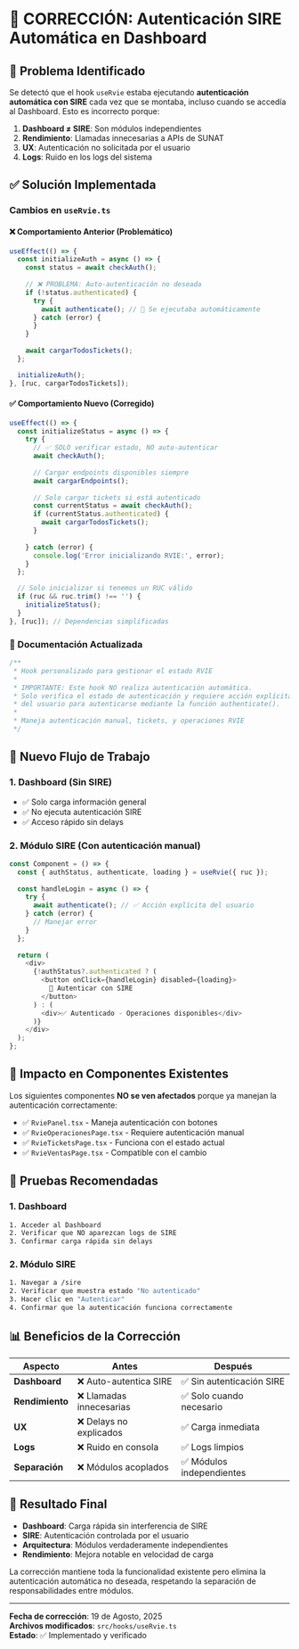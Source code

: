 # 🔧 CORRECCIÓN: Autenticación SIRE Automática en Dashboard

## 🚨 Problema Identificado

Se detectó que el hook `useRvie` estaba ejecutando **autenticación automática con SIRE** cada vez que se montaba, incluso cuando se accedía al Dashboard. Esto es incorrecto porque:

1. **Dashboard ≠ SIRE**: Son módulos independientes
2. **Rendimiento**: Llamadas innecesarias a APIs de SUNAT
3. **UX**: Autenticación no solicitada por el usuario
4. **Logs**: Ruido en los logs del sistema

## ✅ Solución Implementada

### Cambios en `useRvie.ts`

#### ❌ Comportamiento Anterior (Problemático)
```typescript
useEffect(() => {
  const initializeAuth = async () => {
    const status = await checkAuth();
    
    // ❌ PROBLEMA: Auto-autenticación no deseada
    if (!status.authenticated) {
      try {
        await authenticate(); // 🚨 Se ejecutaba automáticamente
      } catch (error) {
      }
    }
    
    await cargarTodosTickets();
  };

  initializeAuth();
}, [ruc, cargarTodosTickets]);
```

#### ✅ Comportamiento Nuevo (Corregido)
```typescript
useEffect(() => {
  const initializeStatus = async () => {
    try {
      // ✅ SOLO verificar estado, NO auto-autenticar
      await checkAuth();
      
      // Cargar endpoints disponibles siempre
      await cargarEndpoints();
      
      // Solo cargar tickets si está autenticado
      const currentStatus = await checkAuth();
      if (currentStatus.authenticated) {
        await cargarTodosTickets();
      }
      
    } catch (error) {
      console.log('Error inicializando RVIE:', error);
    }
  };

  // Solo inicializar si tenemos un RUC válido
  if (ruc && ruc.trim() !== '') {
    initializeStatus();
  }
}, [ruc]); // Dependencias simplificadas
```

### 📝 Documentación Actualizada

```typescript
/**
 * Hook personalizado para gestionar el estado RVIE
 * 
 * IMPORTANTE: Este hook NO realiza autenticación automática.
 * Solo verifica el estado de autenticación y requiere acción explícita
 * del usuario para autenticarse mediante la función authenticate().
 * 
 * Maneja autenticación manual, tickets, y operaciones RVIE
 */
```

## 🎯 Nuevo Flujo de Trabajo

### 1. Dashboard (Sin SIRE)
- ✅ Solo carga información general
- ✅ No ejecuta autenticación SIRE
- ✅ Acceso rápido sin delays

### 2. Módulo SIRE (Con autenticación manual)
```typescript
const Component = () => {
  const { authStatus, authenticate, loading } = useRvie({ ruc });
  
  const handleLogin = async () => {
    try {
      await authenticate(); // ✅ Acción explícita del usuario
    } catch (error) {
      // Manejar error
    }
  };
  
  return (
    <div>
      {!authStatus?.authenticated ? (
        <button onClick={handleLogin} disabled={loading}>
          🔐 Autenticar con SIRE
        </button>
      ) : (
        <div>✅ Autenticado - Operaciones disponibles</div>
      )}
    </div>
  );
};
```

## 🔄 Impacto en Componentes Existentes

Los siguientes componentes **NO se ven afectados** porque ya manejan la autenticación correctamente:

- ✅ `RviePanel.tsx` - Maneja autenticación con botones
- ✅ `RvieOperacionesPage.tsx` - Requiere autenticación manual
- ✅ `RvieTicketsPage.tsx` - Funciona con el estado actual
- ✅ `RvieVentasPage.tsx` - Compatible con el cambio

## 🧪 Pruebas Recomendadas

### 1. Dashboard
```bash
1. Acceder al Dashboard
2. Verificar que NO aparezcan logs de SIRE
3. Confirmar carga rápida sin delays
```

### 2. Módulo SIRE
```bash
1. Navegar a /sire
2. Verificar que muestra estado "No autenticado"
3. Hacer clic en "Autenticar"
4. Confirmar que la autenticación funciona correctamente
```

## 📊 Beneficios de la Corrección

| Aspecto | Antes | Después |
|---------|-------|---------|
| **Dashboard** | ❌ Auto-autentica SIRE | ✅ Sin autenticación SIRE |
| **Rendimiento** | ❌ Llamadas innecesarias | ✅ Solo cuando necesario |
| **UX** | ❌ Delays no explicados | ✅ Carga inmediata |
| **Logs** | ❌ Ruido en consola | ✅ Logs limpios |
| **Separación** | ❌ Módulos acoplados | ✅ Módulos independientes |

## 🎉 Resultado Final

- **Dashboard**: Carga rápida sin interferencia de SIRE
- **SIRE**: Autenticación controlada por el usuario
- **Arquitectura**: Módulos verdaderamente independientes
- **Rendimiento**: Mejora notable en velocidad de carga

La corrección mantiene toda la funcionalidad existente pero elimina la autenticación automática no deseada, respetando la separación de responsabilidades entre módulos.

---

**Fecha de corrección**: 19 de Agosto, 2025  
**Archivos modificados**: `src/hooks/useRvie.ts`  
**Estado**: ✅ Implementado y verificado
